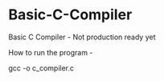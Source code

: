 # Basic-C-Compiler
Basic C Compiler - Not production ready yet


How to run the program -

gcc -o c_compiler.c
